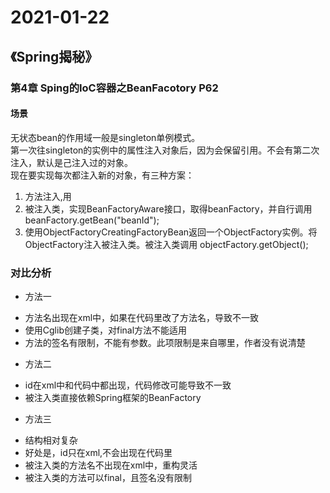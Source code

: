 # 2021-01-22

## 《Spring揭秘》

### 第4章 Sping的IoC容器之BeanFacotory P62

#### 场景

无状态bean的作用域一般是singleton单例模式。  
第一次往singleton的实例中的属性注入对象后，因为会保留引用。不会有第二次注入，默认是己注入过的对象。  
现在要实现每次都注入新的对象，有三种方案：  

1. 方法注入,用<lookup-method name="methodName" bean="beanId" />
2. 被注入类，实现BeanFactoryAware接口，取得beanFactory，并自行调用beanFactory.getBean("beanId");
3. 使用ObjectFactoryCreatingFactoryBean返回一个ObjectFactory实例。将ObjectFactory注入被注入类。被注入类调用 objectFactory.getObject();

### 对比分析

* 方法一

 + 方法名出现在xml中，如果在代码里改了方法名，导致不一致
 + 使用Cglib创建子类，对final方法不能适用
 + 方法的签名有限制，不能有参数。此项限制是来自哪里，作者没有说清楚

* 方法二

 + id在xml中和代码中都出现，代码修改可能导致不一致
 + 被注入类直接依赖Spring框架的BeanFactory

* 方法三

 + 结构相对复杂
 + 好处是，id只在xml,不会出现在代码里
 + 被注入类的方法名不出现在xml中，重构灵活
 + 被注入类的方法可以final，且签名没有限制

